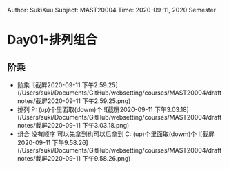 Author: SukiXuu
Subject:  MAST20004
Time: 2020-09-11, 2020 Semester
#  Day01-排列组合
## 阶乘

- 阶乘
![截屏2020-09-11 下午2.59.25](/Users/suki/Documents/GitHub/websetting/courses/MAST20004/draftnotes/截屏2020-09-11 下午2.59.25.png)
- 排列
P: (up)个里面取(dowm)个
![截屏2020-09-11 下午3.03.18](/Users/suki/Documents/GitHub/websetting/courses/MAST20004/draftnotes/截屏2020-09-11 下午3.03.18.png)
- 组合
没有顺序 可以先拿到也可以后拿到
C: (up)个里面取(dowm)个
![截屏2020-09-11 下午9.58.26](/Users/suki/Documents/GitHub/websetting/courses/MAST20004/draftnotes/截屏2020-09-11 下午9.58.26.png)
